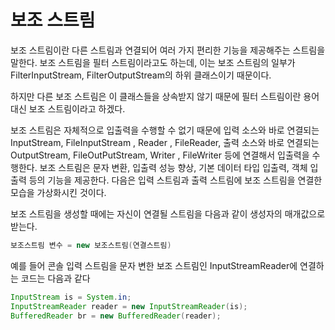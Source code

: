 # 보조 스트림

보조 스트림이란 다른 스트림과 연결되어 여러 가지 편리한 기능을 제공해주는 스트림을 말한다.
보조 스트림을 필터 스트림이라고도 하는데, 이는 보조 스트림의 일부가 FilterInputStream,
FilterOutputStream의 하위 클래스이기 때문이다. 

하지만 다른 보조 스트림은 이 클래스들을 상속받지 않기 때문에 필터 스트림이란
용어 대신 보조 스트림이라고 하겠다.

보조 스트림은 자체적으로 입출력을 수행할 수 없기 때문에 입력 소스와 바로
연결되는 InputStream, FileInputStream , Reader , FileReader,
출력 소스와 바로 연결되는 OutputStream, FileOutPutStream, Writer ,
FileWriter 등에 연결해서 입출력을 수행한다. 
보조 스트림은 문자 변환, 입출력 성능 향상, 기본 데이터 타입 입출력,
객체 입출력 등의 기능을 제공한다. 다음은 입력 스트림과 출력 스트림에
보조 스트림을 연결한 모습을 가상화시킨 것이다.

보조 스트림을 생성할 때에는 자신이 연결될 스트림을 다음과 같이
생성자의 매개값으로 받는다.

```java
보조스트림 변수 = new 보조스트림(연결스트림)
```

예를 들어 콘솔 입력 스트림을 문자 변한 보조 스트림인 InputStreamReader에
연결하는 코드는 다음과 같다

```java
InputStream is = System.in;
InputStreamReader reader = new InputStreamReader(is);
BufferedReader br = new BufferedReader(reader);
```